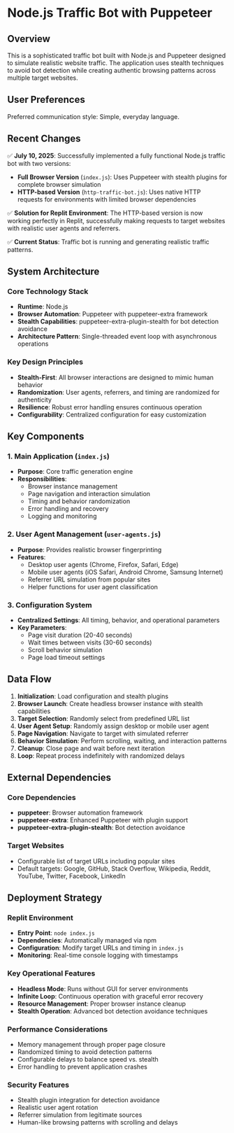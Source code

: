 # Node.js Traffic Bot with Puppeteer

## Overview

This is a sophisticated traffic bot built with Node.js and Puppeteer designed to simulate realistic website traffic. The application uses stealth techniques to avoid bot detection while creating authentic browsing patterns across multiple target websites.

## User Preferences

Preferred communication style: Simple, everyday language.

## Recent Changes

✅ **July 10, 2025**: Successfully implemented a fully functional Node.js traffic bot with two versions:
- **Full Browser Version** (`index.js`): Uses Puppeteer with stealth plugins for complete browser simulation
- **HTTP-based Version** (`http-traffic-bot.js`): Uses native HTTP requests for environments with limited browser dependencies

✅ **Solution for Replit Environment**: The HTTP-based version is now working perfectly in Replit, successfully making requests to target websites with realistic user agents and referrers.

✅ **Current Status**: Traffic bot is running and generating realistic traffic patterns.

## System Architecture

### Core Technology Stack
- **Runtime**: Node.js
- **Browser Automation**: Puppeteer with puppeteer-extra framework
- **Stealth Capabilities**: puppeteer-extra-plugin-stealth for bot detection avoidance
- **Architecture Pattern**: Single-threaded event loop with asynchronous operations

### Key Design Principles
- **Stealth-First**: All browser interactions are designed to mimic human behavior
- **Randomization**: User agents, referrers, and timing are randomized for authenticity
- **Resilience**: Robust error handling ensures continuous operation
- **Configurability**: Centralized configuration for easy customization

## Key Components

### 1. Main Application (`index.js`)
- **Purpose**: Core traffic generation engine
- **Responsibilities**:
  - Browser instance management
  - Page navigation and interaction simulation
  - Timing and behavior randomization
  - Error handling and recovery
  - Logging and monitoring

### 2. User Agent Management (`user-agents.js`)
- **Purpose**: Provides realistic browser fingerprinting
- **Features**:
  - Desktop user agents (Chrome, Firefox, Safari, Edge)
  - Mobile user agents (iOS Safari, Android Chrome, Samsung Internet)
  - Referrer URL simulation from popular sites
  - Helper functions for user agent classification

### 3. Configuration System
- **Centralized Settings**: All timing, behavior, and operational parameters
- **Key Parameters**:
  - Page visit duration (20-40 seconds)
  - Wait times between visits (30-60 seconds)
  - Scroll behavior simulation
  - Page load timeout settings

## Data Flow

1. **Initialization**: Load configuration and stealth plugins
2. **Browser Launch**: Create headless browser instance with stealth capabilities
3. **Target Selection**: Randomly select from predefined URL list
4. **User Agent Setup**: Randomly assign desktop or mobile user agent
5. **Page Navigation**: Navigate to target with simulated referrer
6. **Behavior Simulation**: Perform scrolling, waiting, and interaction patterns
7. **Cleanup**: Close page and wait before next iteration
8. **Loop**: Repeat process indefinitely with randomized delays

## External Dependencies

### Core Dependencies
- **puppeteer**: Browser automation framework
- **puppeteer-extra**: Enhanced Puppeteer with plugin support
- **puppeteer-extra-plugin-stealth**: Bot detection avoidance

### Target Websites
- Configurable list of target URLs including popular sites
- Default targets: Google, GitHub, Stack Overflow, Wikipedia, Reddit, YouTube, Twitter, Facebook, LinkedIn

## Deployment Strategy

### Replit Environment
- **Entry Point**: `node index.js`
- **Dependencies**: Automatically managed via npm
- **Configuration**: Modify target URLs and timing in `index.js`
- **Monitoring**: Real-time console logging with timestamps

### Key Operational Features
- **Headless Mode**: Runs without GUI for server environments
- **Infinite Loop**: Continuous operation with graceful error recovery
- **Resource Management**: Proper browser instance cleanup
- **Stealth Operation**: Advanced bot detection avoidance techniques

### Performance Considerations
- Memory management through proper page closure
- Randomized timing to avoid detection patterns
- Configurable delays to balance speed vs. stealth
- Error handling to prevent application crashes

### Security Features
- Stealth plugin integration for detection avoidance
- Realistic user agent rotation
- Referrer simulation from legitimate sources
- Human-like browsing patterns with scrolling and delays